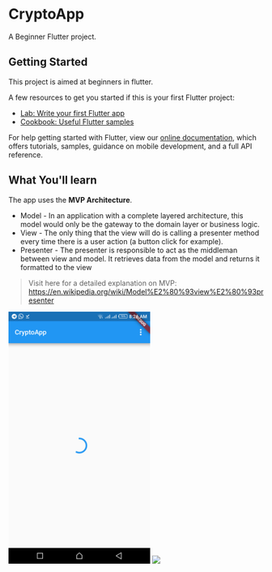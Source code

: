 # CryptoApp

A Beginner Flutter project.

## Getting Started

This project is aimed at beginners in flutter.

A few resources to get you started if this is your first Flutter project:

- [Lab: Write your first Flutter app](https://flutter.io/docs/get-started/codelab)
- [Cookbook: Useful Flutter samples](https://flutter.io/docs/cookbook)

For help getting started with Flutter, view our 
[online documentation](https://flutter.io/docs), which offers tutorials, 
samples, guidance on mobile development, and a full API reference.

## What You'll learn

The app uses the **MVP Architecture**.

* Model - In an application with a complete layered architecture, this model would only be the gateway to the domain layer or business logic.
* View - The only thing that the view will do is calling a presenter method every time there is a user action (a button click for   example).
* Presenter - The presenter is responsible to act as the middleman between view and model. It retrieves data from the model and returns it formatted to the view

> Visit here for a detailed explanation on MVP: <https://en.wikipedia.org/wiki/Model%E2%80%93view%E2%80%93presenter>

<img src="https://github.com/DroidGeeks/CryptoApp/blob/master/screenshots/Screenshot_20190315-082624.png" width="280"/>   <img src="https://github.com/DroidGeeks/CryptoApp/blob/master/screenshots/Screenshot_20190315-082650.png" width="280"/>

